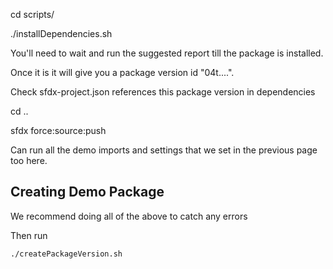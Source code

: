 

cd scripts/

./installDependencies.sh

You'll need to wait and run the suggested report till the package is installed.

Once it is it will give you a package version id "04t....". 

Check sfdx-project.json references this package version in dependencies

cd ..

sfdx force:source:push

Can run all the demo imports and settings that we set in the previous page too here.



## Creating Demo Package

We recommend doing all of the above to catch any errors

Then run

```
./createPackageVersion.sh
```










